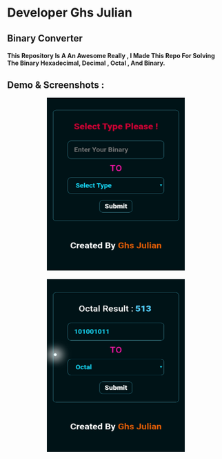 # Developer Ghs Julian 

## Binary Converter 

#### This Repository Is A An Awesome Really , I Made This Repo For Solving The Binary Hexadecimal, Decimal , Octal , And Binary.

## Demo & Screenshots : 
<center>
  <img src="ss/S2.jpg" width="320" height="400">
  <br/><br/>
  <img src="ss/S1.jpg" width="320" height="400">
  
</center>
